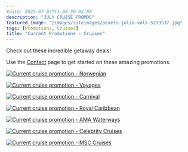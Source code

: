 ```yaml
---
#date: 2025-07-03T11:00:59-04:00
description: "JULY CRUISE PROMOS"
featured_image: "/images/siteimages/pexels-julia-volk-5273537.jpg"
tags: [Promotions, Cruises]
title: "Current Promotions - Cruises"
---
```


Check out these incredible getaway deals!

Use the [Contact](/contact) page to get started on these amazing promotions.

[![Current cruise promotion - Norwegian](/images/siteimages/cruise_norwegian.png)](https://tap.myagentgenie.com/wp-content/uploads/2024/10/NCL-Gold-Oct-2024.pdf)

[![Current cruise promotion - Voyages](/images/siteimages/cruise_voyages_july.png)](https://tap.myagentgenie.com/wp-content/uploads/2025/07/carnival-gold-July-2025.pdf)

[![Current cruise promotion - Carnival](/images/siteimages/cruise_carnival_july.png)](https://tap.myagentgenie.com/wp-content/uploads/2025/07/Virgin-Gold-July-2025-US.pdf)

[![Current cruise promotion - Royal Caribbean](/images/siteimages/cruise_royal_july.png)](https://tap.myagentgenie.com/wp-content/uploads/2025/07/royal-gold-july-2025.pdf)

[![Current cruise promotion - AMA Waterways](/images/siteimages/cruise_ama_july.png)](https://tap.myagentgenie.com/wp-content/uploads/2025/07/Ama-Gold-July-2025.pdf)

[![Current cruise promotion - Celebrity Cruises](/images/siteimages/cruise_celebrity_july.png)](https://tap.myagentgenie.com/wp-content/uploads/2025/06/Celebrity-gold-July-2025.pdf)

[![Current cruise promotion - MSC Cruises](/images/siteimages/cruise_msc_july.png)](https://tap.myagentgenie.com/wp-content/uploads/2025/06/MSC-July-Gold-2025.pdf)

